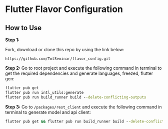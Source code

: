 </div>

# Flutter Flavor Configuration
## How to Use 
**Step 1:**

Fork, download or clone this repo by using the link below:

```
https://github.com/TmtSeminar/flavor_config.git
```

**Step 2:**
Go to root project and execute the following command in terminal to get the required dependencies and generate languages, freezed, flutter gen: 

```cmd
flutter pub get
flutter pub run intl_utils:generate
flutter pub run build_runner build --delete-conflicting-outputs
```

**Step 3:**
Go to `/packages/rest_client` and execute the following command in terminal to generate model and api client: 

```cmd
flutter pub get && flutter pub run build_runner build --delete-conflicting-outputs
```





